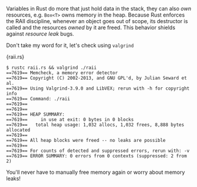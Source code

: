 Variables in Rust do more that just hold data in the stack, they can also *own*
resources, e.g. `Box<T>` owns memory in the heap. Because Rust enforces the
RAII discipline, whenever an object goes out of scope, its destructor is called
and the resources *owned* by it are freed. This behavior shields against
*resource leak* bugs.

Don't take my word for it, let's check using `valgrind`

{raii.rs}

```
$ rustc raii.rs && valgrind ./raii
==7619== Memcheck, a memory error detector
==7619== Copyright (C) 2002-2013, and GNU GPL'd, by Julian Seward et al.
==7619== Using Valgrind-3.9.0 and LibVEX; rerun with -h for copyright info
==7619== Command: ./raii
==7619==
==7619==
==7619== HEAP SUMMARY:
==7619==     in use at exit: 0 bytes in 0 blocks
==7619==   total heap usage: 1,032 allocs, 1,032 frees, 8,888 bytes allocated
==7619==
==7619== All heap blocks were freed -- no leaks are possible
==7619==
==7619== For counts of detected and suppressed errors, rerun with: -v
==7619== ERROR SUMMARY: 0 errors from 0 contexts (suppressed: 2 from 2)
```

You'll never have to manually free memory again or worry about memory leaks!
